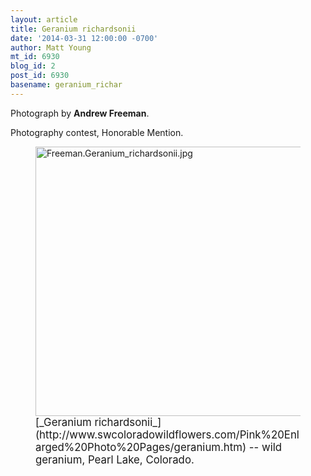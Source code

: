 ```yaml
---
layout: article
title: Geranium richardsonii
date: '2014-03-31 12:00:00 -0700'
author: Matt Young
mt_id: 6930
blog_id: 2
post_id: 6930
basename: geranium_richar
---
```

Photograph by **Andrew Freeman**.

Photography contest, Honorable Mention.

<figure>
<img src="{{ site.baseurl }}/uploads/2014/Freeman.Geranium_richardsonii.jpg" alt="Freeman.Geranium_richardsonii.jpg" width="592" height="431" />
<figcaption markdown="span">
<big>[_Geranium richardsonii_](http://www.swcoloradowildflowers.com/Pink%20Enlarged%20Photo%20Pages/geranium.htm) -- wild geranium, Pearl Lake, Colorado.</big>

</figcaption>
</figure>

